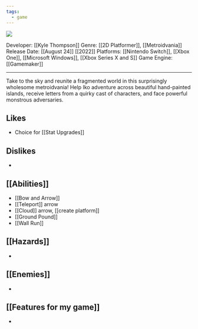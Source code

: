 ```yaml
---
tags:
  - game
---
```

<img src="https://cdn2.steamgriddb.com/thumb/65b7e9a6537aaf6cd20c4d3b75cb6309.jpg">

Developer: [[Kyle Thompson]]
Genre: [[2D Platformer]], [[Metroidvania]]
Release Date: [[August 24]] [[2022]]
Platforms: [[Nintendo Switch]], [[Xbox One]], [[Microsoft Windows]], [[Xbox Series X and S]]
Game Engine: [[Gamemaker]]

----

Take to the sky and reunite a fragmented world in this surprisingly wholesome metroidvania! Help Iko adventure across beautiful hand-painted islands, receive letters from a quirky cast of characters, and face powerful monstrous adversaries.

## Likes
* Choice for [[Stat Upgrades]]

## Dislikes
* 

## [[Abilities]]
* [[Bow and Arrow]]
* [[Teleport]] arrow
* [[Cloud]] arrow, [[create platform]]
* [[Ground Pound]]
* [[Wall Run]]

## [[Hazards]]
* 

## [[Enemies]]
* 

## [[Features for my game]]
* 